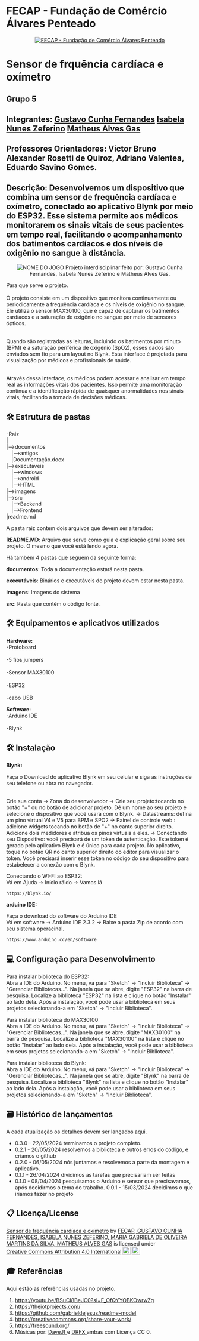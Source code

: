 # FECAP - Fundação de Comércio Álvares Penteado

<p align="center">
<a href= "https://www.fecap.br/"><img src="https://encrypted-tbn0.gstatic.com/images?q=tbn:ANd9GcRhZPrRa89Kma0ZZogxm0pi-tCn_TLKeHGVxywp-LXAFGR3B1DPouAJYHgKZGV0XTEf4AE&usqp=CAU" alt="FECAP - Fundação de Comércio Álvares Penteado" border="0"></a>
</p>

# Sensor de frquência cardíaca e oxímetro

## Grupo 5 

## Integrantes: <a href="https://www.linkedin.com/in/gustavo-cunha-fernandes-60b3712a9?utm_source=share&utm_campaign=share_via&utm_content=profile&utm_medium=android_app">Gustavo Cunha Fernandes</a>  <a href="www.linkedin.com/in/isabela-nunes-zeferino">Isabela Nunes Zeferino</a>  <a href="https://www.linkedin.com/in/matheus-gas-225b76224?utm_source=share&utm_campaign=share_via&utm_content=profile&utm_medium=ios_app">Matheus Alves Gas</a> 

## Professores Orientadores: Victor Bruno Alexander Rosetti de Quiroz, Adriano Valentea, Eduardo Savino Gomes.

## Descrição: Desenvolvemos um dispositivo que combina um sensor de frequência cardíaca e oxímetro, conectado ao aplicativo Blynk por meio do ESP32. Esse sistema permite aos médicos monitorarem os sinais vitais de seus pacientes em tempo real, facilitando o acompanhamento dos batimentos cardíacos e dos níveis de oxigênio no sangue à distância.

<p align="center">
<img src="https://pix4free.org/assets/library/2021-01-20/originals/game.jpg" alt="NOME DO JOGO" border="0">
  Projeto interdisciplinar feito por: Gustavo Cunha Fernandes, Isabela Nunes Zeferino e Matheus Alves Gas.
</p>


Para que serve o projeto.
<br><br>
O projeto consiste em um dispositivo que monitora continuamente ou periodicamente a frequência cardíaca e os níveis de oxigênio no sangue. Ele utiliza o sensor MAX30100, que é capaz de capturar os batimentos cardíacos e a saturação de oxigênio no sangue por meio de sensores ópticos.<br>

<br>Quando são registradas as leituras, incluindo os batimentos por minuto (BPM) e a saturação periférica de oxigênio (SpO2), esses dados são enviados sem fio para um layout no Blynk. Esta interface é projetada para visualização por médicos e profissionais de saúde.<br>

<br>Através dessa interface, os médicos podem acessar e analisar em tempo real as informações vitais dos pacientes. Isso permite uma monitoração contínua e a identificação rápida de quaisquer anormalidades nos sinais vitais, facilitando a tomada de decisões médicas.<br>

## 🛠 Estrutura de pastas

-Raiz<br>
|<br>
|-->documentos<br>
  &emsp;|-->antigos<br>
  &emsp;|Documentação.docx<br>
|-->executáveis<br>
  &emsp;|-->windows<br>
  &emsp;|-->android<br>
  &emsp;|-->HTML<br>
|-->imagens<br>
|-->src<br>
  &emsp;|-->Backend<br>
  &emsp;|-->Frontend<br>
|readme.md<br>

A pasta raiz contem dois arquivos que devem ser alterados:

<b>README.MD</b>: Arquivo que serve como guia e explicação geral sobre seu projeto. O mesmo que você está lendo agora.

Há também 4 pastas que seguem da seguinte forma:

<b>documentos</b>: Toda a documentação estará nesta pasta.

<b>executáveis</b>: Binários e executáveis do projeto devem estar nesta pasta.

<b>imagens</b>: Imagens do sistema

<b>src</b>: Pasta que contém o código fonte.

## 🛠 Equipamentos e aplicativos utilizados 

<b>Hardware:</b>
<br>-Protoboard</br>
<br>-5 fios jumpers </br>
<br>-Sensor MAX30100</br>
<br>-ESP32</br>
<br>-cabo USB</br>

<b>Software:</b>
<br>-Arduino IDE</br>
<br>-Blynk</br>


## 🛠 Instalação

<b>Blynk:</b>

Faça o Download do aplicativo Blynk em seu celular e siga as instruções de seu telefone ou abra no navegador.

<br>Crie sua conta -> Zona do desenvolvedor -> Crie seu projeto:tocando no botão "+" ou no botão de adicionar projeto. Dê um nome ao seu projeto e selecione o dispositivo que você usará com o Blynk. -> Datastreams: defina um pino virtual V4 e V5 para BPM e SPO2 -> Painel de controle web : adicione widgets tocando no botão de "+" no canto superior direito. Adicione dois medidores e atribua os pinos virtuais a eles. -> Conectando seu Dispositivo: você precisará de um token de autenticação. Este token é gerado pelo aplicativo Blynk e é único para cada projeto. No aplicativo, toque no botão QR no canto superior direito do editor para visualizar o token. Você precisará inserir esse token no código do seu dispositivo para estabelecer a conexão com o Blynk. </br>

Conectando o WI-FI ao ESP32: 
<br> Vá em Ajuda -> Início ráido -> Vamos lá<br/>

```sh
https://blynk.io/
```

<b>arduino IDE:</b>

Faça o download do software do Arduino IDE 
<br> Vá em software ->
Arduino IDE 2.3.2 -> Baixe a pasta Zip de acordo com seu sistema operacinal.<br/>

```sh
https://www.arduino.cc/en/software
```


## 💻 Configuração para Desenvolvimento

Para instalar biblioteca do ESP32:
<br>Abra a IDE do Arduino.
No menu, vá para "Sketch" -> "Incluir Biblioteca" -> "Gerenciar Bibliotecas...".
Na janela que se abre, digite "ESP32" na barra de pesquisa.
Localize a biblioteca "ESP32" na lista e clique no botão "Instalar" ao lado dela.
Após a instalação, você pode usar a biblioteca em seus projetos selecionando-a em "Sketch" -> "Incluir Biblioteca".<br/>

Para instalar biblioteca do MAX30100:
<br>Abra a IDE do Arduino.
No menu, vá para "Sketch" -> "Incluir Biblioteca" -> "Gerenciar Bibliotecas...".
Na janela que se abre, digite "MAX30100" na barra de pesquisa.
Localize a biblioteca "MAX30100" na lista e clique no botão "Instalar" ao lado dela.
Após a instalação, você pode usar a biblioteca em seus projetos selecionando-a em "Sketch" -> "Incluir Biblioteca".<br/>

Para instalar biblioteca do Blynk:
<br>Abra a IDE do Arduino.
No menu, vá para "Sketch" -> "Incluir Biblioteca" -> "Gerenciar Bibliotecas...".
Na janela que se abre, digite "Blynk" na barra de pesquisa.
Localize a biblioteca "Blynk" na lista e clique no botão "Instalar" ao lado dela.
Após a instalação, você pode usar a biblioteca em seus projetos selecionando-a em "Sketch" -> "Incluir Biblioteca".<br/>

## 🗃 Histórico de lançamentos

A cada atualização os detalhes devem ser lançados aqui.


* 0.3.0 - 22/05/2024
terminamos o projeto completo.
* 0.2.1 - 20/05/2024
resolvemos a biblioteca e outros erros do código, e criamos o github
* 0.2.0 - 06/05/2024
nós juntamos e resolvemos a parte da montagem e aplicativo.
* 0.1.1 - 26/04/2024
dividimos as tarefas que precisariam ser feitas
* 0.1.0 - 08/04/2024
pesquisamos o Arduino e sensor que precisavamos, após decidirmos o tema do trabalho.
0.0.1 - 15/03/2024
decidimos o que iriamos fazer no projeto


## 📋 Licença/License
<p xmlns:cc="http://creativecommons.org/ns#" xmlns:dct="http://purl.org/dc/terms/"><a property="dct:title" rel="cc:attributionURL" href="https://github.com/2024-1-NADS1-A/Projeto5">Sensor de frequência cardíaca e oxímetro</a> by <a rel="cc:attributionURL dct:creator" property="cc:attributionName" href="https://github.com/2024-1-NADS1-A/Projeto5">FECAP, GUSTAVO CUNHA FERNANDES, ISABELA NUNES ZEFERINO, MARIA GABRIELA DE OLIVEIRA MARTINS DA SILVA, MATHEUS ALVES GAS</a> is licensed under <a href="https://creativecommons.org/licenses/by/4.0/?ref=chooser-v1" target="_blank" rel="license noopener noreferrer" style="display:inline-block;">Creative Commons Attribution 4.0 International<img style="height:22px!important;margin-left:3px;vertical-align:text-bottom;" src="https://mirrors.creativecommons.org/presskit/icons/cc.svg?ref=chooser-v1" alt=""><img style="height:22px!important;margin-left:3px;vertical-align:text-bottom;" src="https://mirrors.creativecommons.org/presskit/icons/by.svg?ref=chooser-v1" alt=""></a></p>

## 🎓 Referências


Aqui estão as referências usadas no projeto.

1. <https://youtu.be/BSuCI8BeJC0?si=F_OfQYYOBKOwrwZg>
2. <https://theiotprojects.com/>
3. <https://github.com/gabrieldejesus/readme-model>
4. <https://creativecommons.org/share-your-work/>
5. <https://freesound.org/>
6. Músicas por: <a href="https://freesound.org/people/DaveJf/sounds/616544/"> DaveJf </a> e <a href="https://freesound.org/people/DRFX/sounds/338986/"> DRFX </a> ambas com Licença CC 0.
